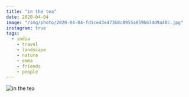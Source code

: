 ```yaml
---
title: "in the tea"
date: 2020-04-04
image: "/img/photo/2020-04-04-fd1ce43e47368c8955a859b674d9a40c.jpg"
instagram: true
tags:
  - india
	- travel
	- landscape
	- nature
	- emma
	- friends
	- people
---
```


![in the tea](/img/photo/2020-04-04-fd1ce43e47368c8955a859b674d9a40c.jpg)
